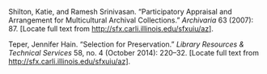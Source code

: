 Shilton, Katie, and Ramesh Srinivasan. “Participatory Appraisal and
Arrangement for Multicultural Archival Collections.” *Archivaria* 63
(2007): 87. [Locate full text from
http://sfx.carli.illinois.edu/sfxuiu/az].

Teper, Jennifer Hain. “Selection for Preservation.” *Library Resources &
Technical Services* 58, no. 4 (October 2014): 220–32. [Locate full text
from http://sfx.carli.illinois.edu/sfxuiu/az].

